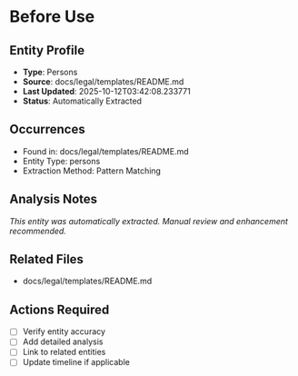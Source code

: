 # Before Use

## Entity Profile
- **Type**: Persons
- **Source**: docs/legal/templates/README.md
- **Last Updated**: 2025-10-12T03:42:08.233771
- **Status**: Automatically Extracted

## Occurrences
- Found in: docs/legal/templates/README.md
- Entity Type: persons
- Extraction Method: Pattern Matching

## Analysis Notes
*This entity was automatically extracted. Manual review and enhancement recommended.*

## Related Files
- docs/legal/templates/README.md

## Actions Required
- [ ] Verify entity accuracy
- [ ] Add detailed analysis
- [ ] Link to related entities
- [ ] Update timeline if applicable
